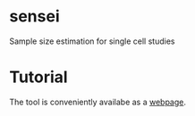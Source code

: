 # sensei
Sample size estimation for single cell studies

# Tutorial
The tool is conveniently availabe as a [webpage](https://kchen-lab.github.io/sensei/index.html).
